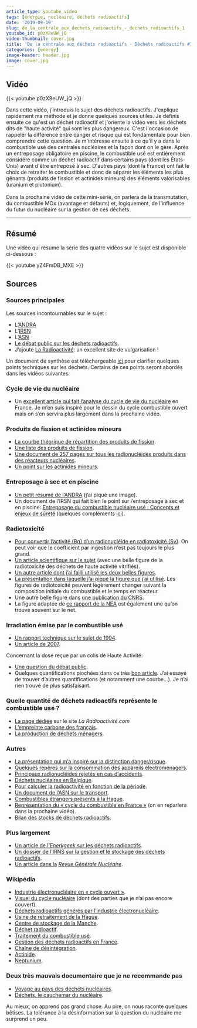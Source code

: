 ```yaml
---
article_type: youtube_video
tags: [énergie, nucléaire, déchets radioactifs]
date: '2019-09-19'
slug: de_la_centrale_aux_dechets_radioactifs_-_dechets_radioactifs_1
youtube_id: p0zX8eUW_jQ
video-thumbnail: cover.jpg
title: 'De la centrale aux déchets radioactifs - Déchets radioactifs #1'
categories: [energy]
image-header: header.jpg
image: cover.jpg
---
```


## Vidéo

{{< youtube p0zX8eUW_jQ >}}

Dans cette vidéo, j'introduis le sujet des déchets radioactifs.
J'explique rapidement ma méthode et je donne quelques sources utiles. Je
définis ensuite ce qu'est un déchet radioactif et j'oriente la vidéo vers
les déchets dits de "haute activité" qui sont les plus dangereux. C'est
l'occasion de rappeler la différence entre danger et risque qui est
fondamentale pour bien comprendre cette question. Je m'intéresse ensuite
à ce qu'il y a dans le combustible usé des centrales nucléaires et la
façon dont on le gère. Après un entreposage obligatoire en piscine, le
combustible usé est entièrement considéré comme un déchet radioactif dans
certains pays (dont les États-Unis) avant d'être entreposé à sec.
D'autres pays (dont la France) ont fait le choix de retraiter le
combustible et donc de séparer les éléments les plus gênants (produits de
fission et actinides mineurs) des éléments valorisables (uranium et
plutonium).<br><br>
Dans la prochaine vidéo de cette mini-série, on parlera de la
transmutation, du combustible MOx (avantage et défauts) et, logiquement,
de l'influence du futur du nucléaire sur la gestion de ces déchets.


<hr>

## Résumé

Une vidéo qui résume la série des quatre vidéos sur le sujet est disponible
ci-dessous :

{{< youtube yZ4FmDB_MXE >}}

## Sources

### Sources principales

Les sources incontournables sur le sujet :

- L’[ANDRA](https://www.andra.fr/)
- L’[IRSN](https://www.irsn.fr/FR/Pages/Home.aspx)
- L’[ASN](https://www.asn.fr/)
- [Le débat public sur les déchets radioactifs](https://www.debatpublic.fr/plan-national-gestion-matieres-dechets-radioactifs-pngmdr).
- J’ajoute [La Radioactivité](http://www.laradioactivite.com/): un excellent site de vulgarisation !

Un document de synthèse est téléchargeable
[ici](https://pngmdr.debatpublic.fr/approfondir/clarification-des-controverses-techniques)
pour clarifier quelques points techniques sur les déchets. Certains de ces
points seront abordés dans les vidéos suivantes.

### Cycle de vie du nucléaire

- Un [excellent article qui fait l’analyse du cycle de vie du nucléaire](https://www.sciencedirect.com/science/article/pii/S0360544214002035) en France. Je m’en suis inspiré pour le dessin du cycle combustible ouvert mais on s’en servira plus largement dans la prochaine vidéo.

### Produits de fission et actinides mineurs

- [La courbe théorique de répartition des produits de fission](https://fr.wikipedia.org/wiki/Produit_de_fission#/media/Fichier:Uranium-235_fission_product-en.svg).
- [Une liste des produits de fission](https://en.wikipedia.org/wiki/Fission_products_(by_element)).  
- [Une document de 257 pages sur tous les radionucléides produits dans des réacteurs nucléaires](https://www-pub.iaea.org/MTCD/publications/PDF/te_1340_web.pdf).
- [Un point sur les actinides mineurs](http://www.laradioactivite.com/site/pages/lesactinidesmineurs.htm).

### Entreposage à sec et en piscine

- [Un petit résumé de l’ANDRA](https://meusehautemarne.andra.fr/lentreposage-des-dechets-radioactifs-une-etape-intermediaire-avant-le-stockage) (j’ai piqué une image).
- Un document de l’IRSN qui fait bien le point sur l’entreposage à sec et en piscine: [Entreposage du combustible nucléaire usé : Concepts et enjeux de sûreté](https://www.irsn.fr/FR/expertise/rapports_expertise/surete/Pages/Rapport-IRSN-2018-00003-entreposage-combustible-use.aspx#.XYN_EygzaUl) (quelques compléments [ici](https://www.irsn.fr/FR/expertise/rapports_expertise/surete/Pages/Rapport-IRSN-2019-00265_Analyse-Possibilites-Entreposage-MOX-URE.aspx#.XYN_YygzaUk)).

### Radiotoxicité

- [Pour convertir l’activité (Bq) d’un radionucléide en radiotoxicité (Sv)](http://www.icrp.org/docs/P%20119%20JAICRP%2041(s)%20Compendium%20of%20Dose%20Coefficients%20based%20on%20ICRP%20Publication%2060.pdf). On peut voir que le coefficient par ingestion n’est pas toujours le plus grand.
- [Un article scientifique sur le sujet](https://www.sciencedirect.com/science/article/pii/S1631070517300725) (avec une belle figure de la radiotoxicité des déchets de haute activité vitrifiés).
- [Un autre article dont j’ai failli utilisé les deux belles figures](https://www.researchgate.net/publication/260633224_Final_disposal_of_radioactive_waste).
- [La présentation dans laquelle j’ai piqué la figure que j’ai utilisé](https://inis.iaea.org/collection/NCLCollectionStore/_Public/38/041/38041697.pdf). Les figures de radiotoxicité peuvent légèrement changer suivant la composition initiale du combustible et le temps en réacteur.
- Une autre belle figure dans [une publication du CNRS](http://www.cnrs.fr/publications/imagesdelaphysique/couv-PDF/IdP2006/02_Dechets_nucleaires.pdf).
- La figure adaptée de [ce rapport de la NEA](https://www.oecd-nea.org/science/docs/pubs/nea6090-transmutation.pdf) est également une qu’on trouve souvent sur le net.

### Irradiation émise par le combustible usé

- [Un rapport technique sur le sujet de 1994](https://www.osti.gov/biblio/10137382).
- [Un article de 2007](https://www.researchgate.net/publication/238613298_Characteristics_and_Dose_Levels_for_Spent_Reactor_Fuels).

Concernant la dose reçue par un colis de Haute Activité:  
- [Une question du débat public](https://participons.debatpublic.fr/processes/pngmdr/f/41/questions/106).  
- Quelques quantifications piochées dans ce très [bon article](http://www.sfen.org/rgn/dechets-risque-limite-stockage-geologique).
J’ai essayé de trouver d’autres quantifications (et notamment une courbe…). Je n’ai rien trouvé de plus satisfaisant.

### Quelle quantité de déchets radioactifs représente le combustible usé ?

- [La page dédiée](http://www.laradioactivite.com/site/pages/Combustible_Nucleaire_Use.htm) sur le site _La Radioactivité.com_
- [L’empreinte carbone des français](https://e-rse.net/emissions-CO2-francais-empreinte-carbone-271641/#gs.4r7sth).
- [La production de déchets ménagers](https://www.planetoscope.com/dechets/148-production-de-dechets-menagers-en-france.html).

### Autres

- [La présentation qui m’a inspiré sur la distinction danger/risque](http://www.occitanie-pyrenees.inserm.fr/var/inserm/storage/original/application/8aaf9268dfe5e1f0e94b47c19801187d.pdf).
- [Quelques repères sur la consommation des appareils électroménagers](https://www.energuide.be/fr/questions-reponses/combien-les-appareils-electromenagers-consomment-ils/71/).
- [Principaux radionucléides rejetés en cas d’accidents](https://www.irsn.fr/FR/connaissances/Installations_nucleaires/La_surete_Nucleaire/risque-nucleaire/mesures-radioactivite-crise/Pages/principaux-radionucleides-rejetes-en-cas-accident.aspx#.XYOQYCgzbct).
- [Déchets nucléaires en Belgique](https://www.forumnucleaire.be/theme/dechets-nucleaires/quen-est-il-de-nos-d%C3%A9chets-nucl%C3%A9aires).
- [Pour calculer la radioactivité en fonction de la période](https://opentextbc.ca/physicstestbook2/chapter/half-life-and-activity/).
- [Un document de l’ASN sur le transport](https://www.asn.fr/Informer/Dossiers-pedagogiques/Transport-des-substances-radioactives-en-France/La-radioprotection-dans-les-transports).  
- [Combustibles étrangers présents à la Hague](https://www.orano.group/docs/default-source/orano-doc/groupe/publications-reference/traitement-des-combustibles-uses-provenant-de-l-etranger-la-hague-2018.pdf?sfvrsn=6e75d797_4).
- [Représentation du « cycle du combustible en France »](https://www.irsn.fr/FR/Actualites_presse/Actualites/Documents/IRSN_NI-Rapport-Impact-Cycle-2016_20181024.pdf) (on en reparlera dans la prochaine vidéo).  
- [Bilan des stocks de déchets radioactifs](https://inventaire.andra.fr/les-donnees/dechets-radioactifs-bilan-des-stocks-fin-2017).

### Plus largement

- [Un article de l’_Enerkgeek_ sur les déchets radioactifs](https://lenergeek.com/2019/04/30/dechets-nucleaires-radioactifs-uranium-pngmdr-herve-nifenecker/).
- [Un dossier de l’IRNS sur la gestion et le stockage des déchets radioactifs](https://www.irsn.fr/FR/connaissances/Installations_nucleaires/dechets-radioactifs/gestion-stockage-dechets-radioactifs/Pages/0-sommaire-gestion-stockage-dechets-radioactifs.aspx#.XYOSSigzbct).
- [Un article dans la](http://www.sfen.org/rgn/dechets-risque-limite-stockage-geologique) _[Revue Générale Nucléaire](http://www.sfen.org/rgn/dechets-risque-limite-stockage-geologique)_.

### Wikipédia

- [Industrie électronucléaire en « cycle ouvert »](https://en.wikipedia.org/wiki/Nuclear_fuel_cycle#Once-through_nuclear_fuel_cycle).
- [Visuel du cycle nucléaire](https://en.wikipedia.org/wiki/Nuclear_fuel_cycle#/media/File:The_Nuclear_Fuel_Cycle_(44021369082)_(cropped).jpg) (dont des parties que je n’ai pas encore couvert).
- [Déchets radioactifs générés par l’industrie électronucléaire](https://fr.wikipedia.org/wiki/D%C3%A9chets_radioactifs_g%C3%A9n%C3%A9r%C3%A9s_par_la_production_d%27%C3%A9lectricit%C3%A9_d%27origine_nucl%C3%A9aire_en_France).
- [Usine de retraitement de la Hague](https://fr.wikipedia.org/wiki/Usine_de_retraitement_de_la_Hague).
- [Centre de stockage de la Manche](https://fr.wikipedia.org/wiki/Centre_de_stockage_de_la_Manche).
- [Déchet radioactif](https://fr.wikipedia.org/wiki/D%C3%A9chet_radioactif).
- [Traitement du combustible usé](https://fr.wikipedia.org/wiki/Traitement_du_combustible_nucl%C3%A9aire_us%C3%A9).
- [Gestion des déchets radioactifs en France](https://fr.wikipedia.org/wiki/Gestion_des_d%C3%A9chets_radioactifs_en_France).
- [Chaîne de désintégration](https://fr.wikipedia.org/wiki/Cha%C3%AEne_de_d%C3%A9sint%C3%A9gration).
- [Actinide](https://fr.wikipedia.org/wiki/Actinide).
- [Neptunium](https://en.wikipedia.org/wiki/Neptunium).

### Deux très mauvais documentaire que je ne recommande pas

- [Voyage au pays des déchets nucléaires](https://www.youtube.com/watch?v=KLjiX_EKrr8).
- [Déchets, le cauchemar du nucléaire](https://www.youtube.com/watch?v=OwrtzGBA8sM).

Au mieux, on apprend pas grand chose. Au pire, on nous raconte quelques
bêtises. La tolérance à la désinformation sur la question du nucléaire me
surprend un peu.  
